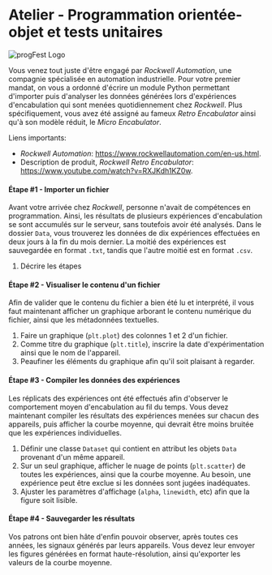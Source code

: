 # Atelier - Programmation orientée-objet et tests unitaires

![progFest Logo](https://github.com/AntoineLegare/progFest_OOPUnitTests/tree/main/images/ProgFestLogo.png)

Vous venez tout juste d'être engagé par *Rockwell Automation*, une compagnie spécialisée en automation industrielle. Pour votre premier mandat, on vous a ordonné d'écrire un  module Python permettant d'importer puis d'analyser les données générées lors d'expériences d'encabulation qui sont menées quotidiennement chez *Rockwell*. Plus spécifiquement, vous avez été assigné au fameux *Retro Encabulator* ainsi qu'à son modèle réduit, le *Micro Encabulator*.

Liens importants:
- *Rockwell Automation*: https://www.rockwellautomation.com/en-us.html.
- Description de produit, *Rockwell Retro Encabulator*: https://www.youtube.com/watch?v=RXJKdh1KZ0w.

#### Étape #1 - Importer un fichier
Avant votre arrivée chez *Rockwell*, personne n'avait de compétences en programmation. Ainsi, les résultats de plusieurs expériences d'encabulation se sont accumulés sur le serveur, sans toutefois avoir été analysés. Dans le dossier `Data`, vous trouverez les données de dix expériences effectuées en deux jours à la fin du mois dernier. La moitié des expériences est sauvegardée en format `.txt`, tandis que l'autre moitié est en format `.csv`.
1. Décrire les étapes 

#### Étape #2 - Visualiser le contenu d'un fichier
Afin de valider que le contenu du fichier a bien été lu et interprété, il vous faut maintenant afficher un graphique arborant le contenu numérique du fichier, ainsi que les métadonnées textuelles.
1. Faire un graphique (`plt.plot`) des colonnes 1 et 2 d'un fichier.
2. Comme titre du graphique (`plt.title`), inscrire la date d'expérimentation ainsi que le nom de l'appareil.
3. Peaufiner les éléments du graphique afin qu'il soit plaisant à regarder.

#### Étape #3 - Compiler les données des expériences
Les réplicats des expériences ont été effectués afin d'observer le comportement moyen d'encabulation au fil du temps. Vous devez maintenant compiler les résultats des expériences menées sur chacun des appareils, puis afficher la courbe moyenne, qui devrait être moins bruitée que les expériences individuelles.
1. Définir une classe `Dataset` qui contient en attribut les objets `Data` provenant d'un même appareil.
2. Sur un seul graphique, afficher le nuage de points (`plt.scatter`) de toutes les expériences, ainsi que la courbe moyenne. Au besoin, une expérience peut être exclue si les données sont jugées inadéquates.
3. Ajuster les paramètres d'affichage (`alpha`, `linewidth`, etc) afin que la figure soit lisible. 

#### Étape #4 - Sauvegarder les résultats
Vos patrons ont bien hâte d'enfin pouvoir observer, après toutes ces années, les signaux générés par leurs appareils. Vous devez leur envoyer les figures générées en format haute-résolution, ainsi qu'exporter les valeurs de la courbe moyenne.
 
